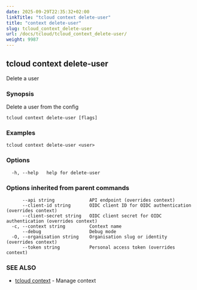 ```yaml
---
date: 2025-09-29T22:35:32+02:00
linkTitle: "tcloud context delete-user"
title: "context delete-user"
slug: tcloud_context_delete-user
url: /docs/tcloud/tcloud_context_delete-user/
weight: 9987
---
```

## tcloud context delete-user

Delete a user

### Synopsis

Delete a user from the config

```
tcloud context delete-user [flags]
```

### Examples

```
tcloud context delete-user <user>
```

### Options

```
  -h, --help   help for delete-user
```

### Options inherited from parent commands

```
      --api string             API endpoint (overrides context)
      --client-id string       OIDC client ID for OIDC authentication (overrides context)
      --client-secret string   OIDC client secret for OIDC authentication (overrides context)
  -c, --context string         Context name
      --debug                  Debug mode
  -O, --organisation string    Organisation slug or identity (overrides context)
      --token string           Personal access token (overrides context)
```

### SEE ALSO

* [tcloud context](/docs/tcloud/tcloud_context/)	 - Manage context


